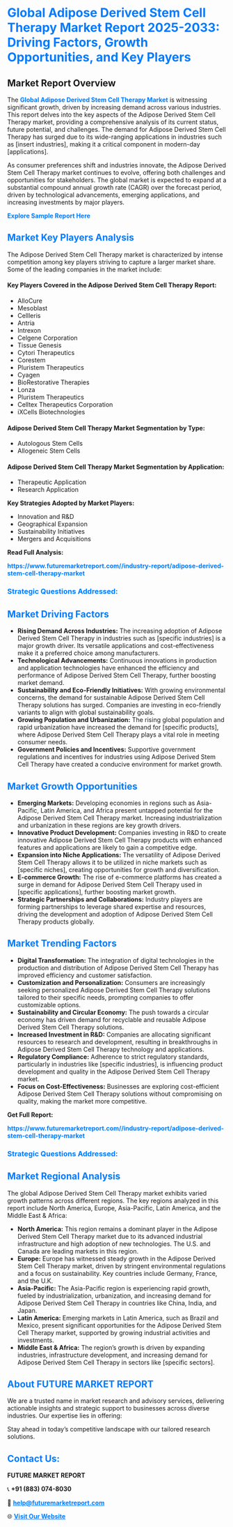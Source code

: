 <h1 style="color: #007BFF;">Global Adipose Derived Stem Cell Therapy Market Report 2025-2033: Driving Factors, Growth Opportunities, and Key Players</h1>

<section id="overview">
<h2>Market Report Overview</h2>
<p>The <a href="https://www.futuremarketreport.com//industry-report/adipose-derived-stem-cell-therapy-market" style="color: #007BFF; text-decoration: none;"><strong>Global Adipose Derived Stem Cell Therapy Market</strong></a> is witnessing significant growth, driven by increasing demand across various industries. This report delves into the key aspects of the Adipose Derived Stem Cell Therapy market, providing a comprehensive analysis of its current status, future potential, and challenges. The demand for Adipose Derived Stem Cell Therapy has surged due to its wide-ranging applications in industries such as [insert industries], making it a critical component in modern-day [applications].</p>
<p>As consumer preferences shift and industries innovate, the Adipose Derived Stem Cell Therapy market continues to evolve, offering both challenges and opportunities for stakeholders. The global market is expected to expand at a substantial compound annual growth rate (CAGR) over the forecast period, driven by technological advancements, emerging applications, and increasing investments by major players.</p>
</section>

<section id="overview">
<p><a href="https://www.futuremarketreport.com//request-sample/reportId=79026" style="color: #007BFF; text-decoration: none;"><strong>Explore Sample Report Here</strong></a></p>
</section>

<section id="key-players">
<h2 style="color: #007BFF;">Market Key Players Analysis</h2>
<p>The Adipose Derived Stem Cell Therapy market is characterized by intense competition among key players striving to capture a larger market share. Some of the leading companies in the market include:</p>
<h4>Key Players Covered in the Adipose Derived Stem Cell Therapy Report:</h4>
<ul><li>AlloCure</li><li>Mesoblast</li><li>Cellleris</li><li>Antria</li><li>Intrexon</li><li>Celgene Corporation</li><li>Tissue Genesis</li><li>Cytori Therapeutics</li><li>Corestem</li><li>Pluristem Therapeutics</li><li>Cyagen</li><li>BioRestorative Therapies</li><li>Lonza</li><li>Pluristem Therapeutics</li><li>Celltex Therapeutics Corporation</li><li>iXCells Biotechnologies</li></ul>
<h4>Adipose Derived Stem Cell Therapy Market Segmentation by Type:</h4>
<ul><li>Autologous Stem Cells</li><li>Allogeneic Stem Cells</li></ul>

<h4>Adipose Derived Stem Cell Therapy Market Segmentation by Application:</h4>
<ul><li>Therapeutic Application</li><li>Research Application</li></ul>
<p><strong>Key Strategies Adopted by Market Players:</strong></p>
<ul>
<li>Innovation and R&D</li>
<li>Geographical Expansion</li>
<li>Sustainability Initiatives</li>
<li>Mergers and Acquisitions</li>
</ul>
</section>

<section>
<p><strong>Read Full Analysis: </strong></p><a href="https://www.futuremarketreport.com//industry-report/adipose-derived-stem-cell-therapy-market" style="color: #007BFF; text-decoration: none;"><strong>https://www.futuremarketreport.com//industry-report/adipose-derived-stem-cell-therapy-market</strong></a>
<h3 style="color: #007BFF;">Strategic Questions Addressed:</h3>
</section>

<section id="driving-factors">
<h2 style="color: #007BFF;">Market Driving Factors</h2>
<ul>
<li><strong>Rising Demand Across Industries:</strong> The increasing adoption of Adipose Derived Stem Cell Therapy in industries such as [specific industries] is a major growth driver. Its versatile applications and cost-effectiveness make it a preferred choice among manufacturers.</li>
<li><strong>Technological Advancements:</strong> Continuous innovations in production and application technologies have enhanced the efficiency and performance of Adipose Derived Stem Cell Therapy, further boosting market demand.</li>
<li><strong>Sustainability and Eco-Friendly Initiatives:</strong> With growing environmental concerns, the demand for sustainable Adipose Derived Stem Cell Therapy solutions has surged. Companies are investing in eco-friendly variants to align with global sustainability goals.</li>
<li><strong>Growing Population and Urbanization:</strong> The rising global population and rapid urbanization have increased the demand for [specific products], where Adipose Derived Stem Cell Therapy plays a vital role in meeting consumer needs.</li>
<li><strong>Government Policies and Incentives:</strong> Supportive government regulations and incentives for industries using Adipose Derived Stem Cell Therapy have created a conducive environment for market growth.</li>
</ul>
</section>

<section id="growth-opportunities">
<h2 style="color: #007BFF;">Market Growth Opportunities</h2>
<ul>
<li><strong>Emerging Markets:</strong> Developing economies in regions such as Asia-Pacific, Latin America, and Africa present untapped potential for the Adipose Derived Stem Cell Therapy market. Increasing industrialization and urbanization in these regions are key growth drivers.</li>
<li><strong>Innovative Product Development:</strong> Companies investing in R&D to create innovative Adipose Derived Stem Cell Therapy products with enhanced features and applications are likely to gain a competitive edge.</li>
<li><strong>Expansion into Niche Applications:</strong> The versatility of Adipose Derived Stem Cell Therapy allows it to be utilized in niche markets such as [specific niches], creating opportunities for growth and diversification.</li>
<li><strong>E-commerce Growth:</strong> The rise of e-commerce platforms has created a surge in demand for Adipose Derived Stem Cell Therapy used in [specific applications], further boosting market growth.</li>
<li><strong>Strategic Partnerships and Collaborations:</strong> Industry players are forming partnerships to leverage shared expertise and resources, driving the development and adoption of Adipose Derived Stem Cell Therapy products globally.</li>
</ul>
</section>

<section id="trending-factors">
<h2 style="color: #007BFF;">Market Trending Factors</h2>
<ul>
<li><strong>Digital Transformation:</strong> The integration of digital technologies in the production and distribution of Adipose Derived Stem Cell Therapy has improved efficiency and customer satisfaction.</li>
<li><strong>Customization and Personalization:</strong> Consumers are increasingly seeking personalized Adipose Derived Stem Cell Therapy solutions tailored to their specific needs, prompting companies to offer customizable options.</li>
<li><strong>Sustainability and Circular Economy:</strong> The push towards a circular economy has driven demand for recyclable and reusable Adipose Derived Stem Cell Therapy solutions.</li>
<li><strong>Increased Investment in R&D:</strong> Companies are allocating significant resources to research and development, resulting in breakthroughs in Adipose Derived Stem Cell Therapy technology and applications.</li>
<li><strong>Regulatory Compliance:</strong> Adherence to strict regulatory standards, particularly in industries like [specific industries], is influencing product development and quality in the Adipose Derived Stem Cell Therapy market.</li>
<li><strong>Focus on Cost-Effectiveness:</strong> Businesses are exploring cost-efficient Adipose Derived Stem Cell Therapy solutions without compromising on quality, making the market more competitive.</li>
</ul>
</section>

<section>
<p><strong>Get Full Report: </strong></p><a href="https://www.futuremarketreport.com//industry-report/adipose-derived-stem-cell-therapy-market" style="color: #007BFF; text-decoration: none;"><strong>https://www.futuremarketreport.com//industry-report/adipose-derived-stem-cell-therapy-market</strong></a>
<h3 style="color: #007BFF;">Strategic Questions Addressed:</h3>
</section>


<section id="regional-analysis">
<h2 style="color: #007BFF;">Market Regional Analysis</h2>
<p>The global Adipose Derived Stem Cell Therapy market exhibits varied growth patterns across different regions. The key regions analyzed in this report include North America, Europe, Asia-Pacific, Latin America, and the Middle East & Africa:</p>
<ul>
<li><strong>North America:</strong> This region remains a dominant player in the Adipose Derived Stem Cell Therapy market due to its advanced industrial infrastructure and high adoption of new technologies. The U.S. and Canada are leading markets in this region.</li>
<li><strong>Europe:</strong> Europe has witnessed steady growth in the Adipose Derived Stem Cell Therapy market, driven by stringent environmental regulations and a focus on sustainability. Key countries include Germany, France, and the U.K.</li>
<li><strong>Asia-Pacific:</strong> The Asia-Pacific region is experiencing rapid growth, fueled by industrialization, urbanization, and increasing demand for Adipose Derived Stem Cell Therapy in countries like China, India, and Japan.</li>
<li><strong>Latin America:</strong> Emerging markets in Latin America, such as Brazil and Mexico, present significant opportunities for the Adipose Derived Stem Cell Therapy market, supported by growing industrial activities and investments.</li>
<li><strong>Middle East & Africa:</strong> The region’s growth is driven by expanding industries, infrastructure development, and increasing demand for Adipose Derived Stem Cell Therapy in sectors like [specific sectors].</li>
</ul>
</section>

<footer>
<h2 style="color: #007BFF;">About FUTURE MARKET REPORT</h2>
<p>We are a trusted name in market research and advisory services, delivering actionable insights and strategic support to businesses across diverse industries. Our expertise lies in offering:</p>

<p>Stay ahead in today’s competitive landscape with our tailored research solutions.</p>

<h2 style="color: #007BFF;">Contact Us:</h2>
<p><strong>FUTURE MARKET REPORT</strong></p>
<p>📞 <strong>+91 (883) 074-8030</strong></p>
<p>📧 <strong><a href="mailto:help@futuremarketreport.com" style="color: #007BFF;">help@futuremarketreport.com</a></strong></p>
<p>🌐 <strong><a href="https://www.futuremarketreport.com/" style="color: #007BFF;">Visit Our Website</a></strong></p>
</footer>